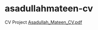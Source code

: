 # asadullahmateen-cv
CV Project
[Asadullah_Mateen_CV.pdf](https://github.com/user-attachments/files/20543953/Asadullah_Mateen_CV.pdf)
